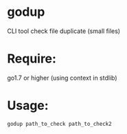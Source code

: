# godup
CLI tool check file duplicate (small files)

# Require:
go1.7 or higher (using context in stdlib)

# Usage:
```sh
godup path_to_check path_to_check2
```
